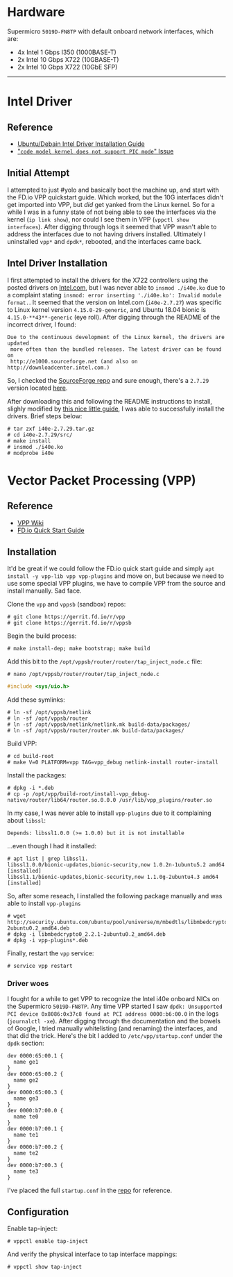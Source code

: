 # Hardware

Supermicro `5019D-FN8TP` with default onboard network interfaces, which are:
* 4x Intel 1 Gbps I350 (1000BASE-T)
* 2x Intel 10 Gbps X722 (10GBASE-T)
* 2x Intel 10 Gbps X722 (10GbE SFP)

---

# Intel Driver
## Reference
* [Ubuntu/Debain Intel Driver Installation Guide](http://ask.xmodulo.com/download-install-ixgbe-driver-ubuntu-debian.html)
* ["`code model kernel does not support PIC mode`" Issue](https://github.com/lwfinger/rtlwifi_new/issues/390#issuecomment-433706382)

## Initial Attempt
I attempted to just #yolo and basically boot the machine up, and start with the FD.io VPP quickstart guide. Which worked, but the 10G interfaces didn't get imported into VPP, but *did* get yanked from the Linux kernel. So for a while I was in a funny state of not being able to see the interfaces via the kernel (`ip link show`), nor could I see them in VPP (`vppctl show interfaces`). After digging through logs it seemed that VPP wasn't able to address the interfaces due to not having drivers installed. Ultimately I uninstalled `vpp*` and `dpdk*`, rebooted, and the interfaces came back.

## Intel Driver Installation
I first attempted to install the drivers for the X722 controllers using the posted drivers on [Intel.com](https://downloadcenter.intel.com/download/22283/Intel-Ethernet-Adapter-Complete-Driver-Pack), but I was never able to `insmod ./i40e.ko` due to a complaint stating `insmod: error inserting './i40e.ko': Invalid module format.`. It seemed that the version on Intel.com (`i40e-2.7.27`) was specific to Linux kernel version `4.15.0-29-generic`, and Ubuntu 18.04 bionic is `4.15.0-**43**-generic` (eye roll). After digging through the README of the incorrect driver, I found:

```text
Due to the continuous development of the Linux kernel, the drivers are updated
 more often than the bundled releases. The latest driver can be found on
 http://e1000.sourceforge.net (and also on http://downloadcenter.intel.com.)
```

So, I checked the [SourceForge repo](https://sourceforge.net/projects/e1000/) and sure enough, there's a `2.7.29` version located [here](https://sourceforge.net/projects/e1000/files/i40e%20stable/2.7.29/).

After downloading this and following the README instructions to install, slighly modified by [this nice little guide](http://ask.xmodulo.com/download-install-ixgbe-driver-ubuntu-debian.html), I was able to successfully install the drivers. Brief steps below:

```console
# tar zxf i40e-2.7.29.tar.gz
# cd i40e-2.7.29/src/
# make install
# insmod ./i40e.ko
# modprobe i40e
```

# Vector Packet Processing (VPP)
## Reference
* [VPP Wiki](https://wiki.fd.io/view/VPP)
* [FD.io Quick Start Guide](https://docs.google.com/document/d/1zqYN7qMavgbdkPWIJIrsPXlxNOZ_GhEveHQxpYr3qrg/edit?usp=sharing)

## Installation

<!--Even though I'm running Ubuntu 18.04 (bionic), I did in fact add the 16.04 (xenial) repo per the quick start instructions:

```console
# cat /etc/apt/sources.list.d/99fd.io.list
deb [trusted=yes] https://nexus.fd.io/content/repositories/fd.io.ubuntu.xenial.main/ ./
```

I first attempted to, again, #yolo and manually change this to the bionic version of the repo, but this never worked. After following the instructions like a good little student, I was able to `apt update` and actually see the `vpp` packages.

For Ubuntu 18.04 (bionic beaver), add the relevant repo:

```console
# echo "deb [trusted=yes] https://packagecloud.io/fdio/master/ubuntu/ bionic main" > /etc/apt/sources.list.d/99fd.io.list
```

Update the sources, and install the packages:

```console
# apt update
# apt -y install vpp-lib vpp vpp-plugins
```-->
It'd be great if we could follow the FD.io quick start guide and simply `apt install -y vpp-lib vpp vpp-plugins` and move on, but because we need to use some special VPP plugins, we have to compile VPP from the source and install manually. Sad face.

Clone the `vpp` and `vppsb` (sandbox) repos:

```console
# git clone https://gerrit.fd.io/r/vpp
# git clone https://gerrit.fd.io/r/vppsb
```

Begin the build process:

```console
# make install-dep; make bootstrap; make build
```

Add this bit to the `/opt/vppsb/router/router/tap_inject_node.c` file:

```console
# nano /opt/vppsb/router/router/tap_inject_node.c
```

```c
#include <sys/uio.h>
```

Add these symlinks:

```console
# ln -sf /opt/vppsb/netlink
# ln -sf /opt/vppsb/router
# ln -sf /opt/vppsb/netlink/netlink.mk build-data/packages/
# ln -sf /opt/vppsb/router/router.mk build-data/packages/
```

Build VPP:

```console
# cd build-root
# make V=0 PLATFORM=vpp TAG=vpp_debug netlink-install router-install
```

Install the packages:

```console
# dpkg -i *.deb
# cp -p /opt/vpp/build-root/install-vpp_debug-native/router/lib64/router.so.0.0.0 /usr/lib/vpp_plugins/router.so
```
In my case, I was never able to install `vpp-plugins` due to it complaining about `libssl`:

```text
Depends: libssl1.0.0 (>= 1.0.0) but it is not installable
```

...even though I had it installed:

```console
# apt list | grep libssl1.
libssl1.0.0/bionic-updates,bionic-security,now 1.0.2n-1ubuntu5.2 amd64 [installed]
libssl1.1/bionic-updates,bionic-security,now 1.1.0g-2ubuntu4.3 amd64 [installed]
```

So, after some reseach, I installed the following package manually and was able to install `vpp-plugins`

```console
# wget http://security.ubuntu.com/ubuntu/pool/universe/m/mbedtls/libmbedcrypto0_2.2.1-2ubuntu0.2_amd64.deb
# dpkg -i libmbedcrypto0_2.2.1-2ubuntu0.2_amd64.deb
# dpkg -i vpp-plugins*.deb
```

Finally, restart the `vpp` service:

```console
# service vpp restart
```
### Driver woes

I fought for a while to get VPP to recognize the Intel i40e onboard NICs on the Supermicro `5019D-FN8TP`. Any time VPP started I saw `dpdk: Unsupported PCI device 0x8086:0x37c8 found at PCI address 0000:b6:00.0` in the logs (`journalctl -xe`). After digging through the documentation and the bowels of Google, I tried manually whitelisting (and renaming) the interfaces, and that did the trick. Here's the bit I added to `/etc/vpp/startup.conf` under the `dpdk` section:

```
dev 0000:65:00.1 {
  name ge1
}
dev 0000:65:00.2 {
  name ge2
}
dev 0000:65:00.3 {
  name ge3
}
dev 0000:b7:00.0 {
  name te0
}
dev 0000:b7:00.1 {
  name te1
}
dev 0000:b7:00.2 {
  name te2
}
dev 0000:b7:00.3 {
  name te3
}
```

I've placed the full `startup.conf` in the [repo](https://github.com/checktheroads/x86-edgerouter/tree/master/docs/startup.conf) for reference.

## Configuration

Enable tap-inject:

```console
# vppctl enable tap-inject
```

And verify the physical interface to tap interface mappings:

```console
# vppctl show tap-inject
```
